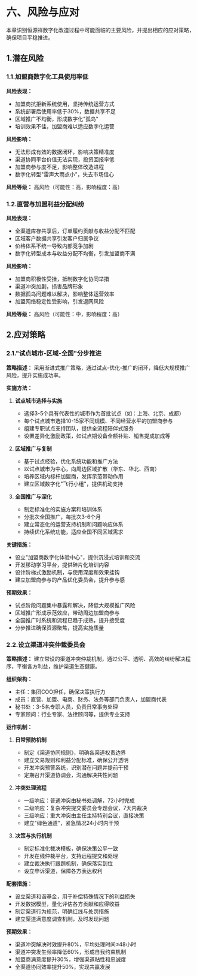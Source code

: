# 六、风险与应对

本章识别恒源祥数字化改造过程中可能面临的主要风险，并提出相应的应对策略，确保项目平稳推进。

## 1.潜在风险

### 1.1.加盟商数字化工具使用率低

**风险表现：**
- 加盟商抗拒新系统使用，坚持传统运营方式
- 系统部署后使用率低于30%，数据共享不足
- 区域推广不均衡，形成数字化"孤岛"
- 培训效果不佳，加盟商难以适应数字化运营

**风险影响：**
- 无法形成有效的数据闭环，影响决策精准度
- 渠道协同平台价值无法实现，投资回报率低
- 加盟商参与度不足，影响整体改造进程
- 数字化转型"雷声大雨点小"，失去市场信心

**风险等级：** 高风险（可能性：高，影响程度：高）

### 1.2.直营与加盟利益分配纠纷

**风险表现：**
- 全渠道库存共享后，订单履约贡献与收益分配不匹配
- 区域客户数据共享引发客户归属争议
- 价格体系不统一导致内部竞争加剧
- 数字化转型成本与收益分配不均衡，引发加盟商不满

**风险影响：**
- 加盟商积极性受挫，抵制数字化协同举措
- 渠道冲突加剧，损害品牌形象
- 数据孤岛问题难以解决，影响整体运营效率
- 加盟网络稳定性受影响，引发退网风险

**风险等级：** 高风险（可能性：中，影响程度：高）

## 2.应对策略

### 2.1."试点城市-区域-全国"分步推进

**策略描述：**
采用渐进式推广策略，通过试点-优化-推广的闭环，降低大规模推广风险，提升实施成功率。

**实施方法：**

1. **试点城市选择与实施**
   - 选择3-5个具有代表性的城市作为首批试点（如：上海、北京、成都）
   - 每个试点城市选择10-15家不同规模、不同经营水平的加盟商参与
   - 组建专职试点支持团队，提供全流程陪伴式服务
   - 设置差异化激励政策，如试点期设备全额补贴、销售提成加成等

2. **区域推广与复制**
   - 基于试点经验，优化系统功能和推广方法
   - 以试点城市为中心，向周边区域扩散（华东、华北、西南）
   - 培养区域内标杆加盟商，发挥示范带动作用
   - 建立区域数字化"飞行小组"，提供机动支持

3. **全国推广与深化**
   - 制定标准化的实施方案和培训体系
   - 分批次全国推广，每批次3-6个月
   - 建立常态化的运营支持机制和问题响应体系
   - 持续优化系统功能，适应全国不同区域需求

**关键措施：**
- 设立"加盟商数字化体验中心"，提供沉浸式培训和交流
- 开发移动学习平台，提供碎片化培训内容
- 设计阶梯式激励机制，与使用深度和效果挂钩
- 建立加盟商参与的产品优化委员会，提升参与感

**预期效果：**
- 试点阶段问题集中暴露和解决，降低大规模推广风险
- 区域推广形成示范效应，带动周边加盟商参与
- 全国推广时系统和流程已趋于成熟，提升接受度
- 分步推进确保资源聚焦，提高实施质量

### 2.2.设立渠道冲突仲裁委员会

**策略描述：**
建立常设的渠道冲突仲裁机制，通过公平、透明、高效的纠纷解决程序，平衡各方利益，维护渠道生态健康。

**组织架构：**
- 主任：集团COO担任，确保决策执行力
- 成员：直营、加盟、电商、财务、法务等部门负责人，加盟商代表
- 秘书处：3-5名专职人员，负责日常事务处理
- 专家顾问：行业专家、法律顾问等，提供专业支持

**运作机制：**

1. **日常预防机制**
   - 制定《渠道协同规则》，明确各渠道权责边界
   - 建立交易规则和利益分配标准，确保公开透明
   - 开发冲突预警系统，识别潜在问题并提前干预
   - 定期召开渠道协调会，沟通解决共性问题

2. **冲突处理流程**
   - 一级响应：普通冲突由秘书处调解，72小时完成
   - 二级响应：复杂冲突提交委员会专题会议，7天内裁决
   - 三级响应：重大冲突由主任主持特别会议，直接决策
   - 建立"绿色通道"，紧急情况24小时内干预

3. **决策与执行机制**
   - 制定标准化裁决模板，确保决策公平一致
   - 开发在线仲裁平台，支持远程提交和处理
   - 建立裁决执行跟踪机制，确保落实到位
   - 设立申诉渠道，保障各方表达权利

**配套措施：**
- 设立渠道和谐基金，用于补偿特殊情况下的利益损失
- 开发数据模型，量化评估各方贡献和应得收益
- 制定渠道行为规范，明确红线与处罚措施
- 建立渠道满意度调查机制，及时发现问题

**预期效果：**
- 渠道冲突解决时效提升80%，平均处理时间≤48小时
- 渠道冲突发生频率降低60%，形成自我约束机制
- 加盟商满意度提升30%，增强渠道粘性和忠诚度
- 全渠道协同效率提升50%，实现共赢发展 